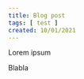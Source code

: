 ```yaml
---
title: Blog post
tags: [ test ]
created: 10/01/2021
---
```


<p class="readmore">
 Lorem ipsum
</p>

Blabla
